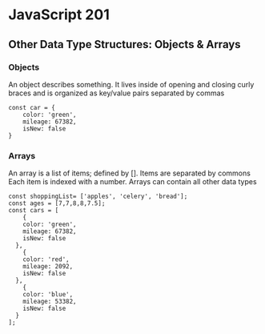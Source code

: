 # JavaScript 201
## Other Data Type Structures: Objects & Arrays

### Objects
An object describes something. It lives inside of opening and closing curly braces and is organized as key/value pairs separated by commas
```
const car = {
    color: 'green',
    mileage: 67382,
    isNew: false
}
```

### Arrays
An array is a list of items; defined by []. Items are separated by commons Each item is indexed with a number. Arrays can contain all other data types
```
const shoppingList= ['apples', 'celery', 'bread']; 
const ages = [7,7,8,8,7.5];
const cars = [
    {
    color: 'green',
    mileage: 67382,
    isNew: false
  }, 
    {
    color: 'red',
    mileage: 2092,
    isNew: false
  },
    {
    color: 'blue',
    mileage: 53382,
    isNew: false
  }
];
```